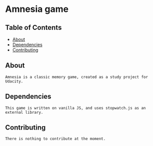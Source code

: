 # Amnesia game

## Table of Contents
* [About](#about)
* [Dependencies](#dependencies)
* [Contributing](#contributing)
## About
    Amnesia is a classic memory game, created as a study project for Udacity.
## Dependencies
    This game is written on vanilla JS, and uses stopwatch.js as an external library.
## Contributing
    There is nothing to contribute at the moment.

